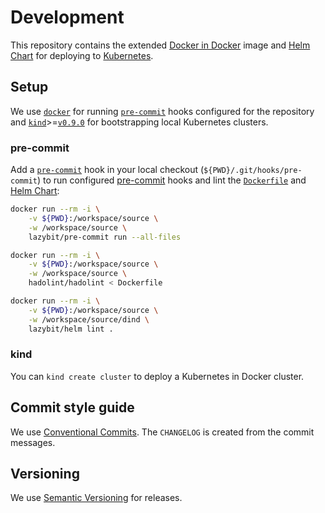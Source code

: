# Development

This repository contains the extended [Docker in Docker](Dockerfile) image and [Helm Chart](dind)
for deploying to [Kubernetes](https://kubernetes.io/).

## Setup

We use [`docker`](https://www.docker.com/) for running
[`pre-commit`](https://hub.docker.com/r/lazybit/pre-commit) hooks configured for the repository and
[`kind`](https://kind.sigs.k8s.io/)>=[`v0.9.0`](https://github.com/kubernetes-sigs/kind/releases)
for bootstrapping local Kubernetes clusters.

### pre-commit

Add a [`pre-commit`](https://git-scm.com/docs/githooks#_pre_commit) hook in your local checkout
(`${PWD}/.git/hooks/pre-commit`) to run configured [pre-commit](.pre-commit-config.yaml) hooks
and lint the [`Dockerfile`](Dockerfile) and [Helm Chart](dind):
```bash
docker run --rm -i \
    -v ${PWD}:/workspace/source \
    -w /workspace/source \
    lazybit/pre-commit run --all-files

docker run --rm -i \
    -v ${PWD}:/workspace/source \
    -w /workspace/source \
    hadolint/hadolint < Dockerfile

docker run --rm -i \
    -v ${PWD}:/workspace/source \
    -w /workspace/source/dind \
    lazybit/helm lint .
```

### kind

You can `kind create cluster` to deploy a Kubernetes in Docker cluster.

## Commit style guide

We use [Conventional Commits](https://www.conventionalcommits.org/en/v1.0.0/). The `CHANGELOG`
is created from the commit messages.

## Versioning

We use [Semantic Versioning](https://semver.org/) for releases.
